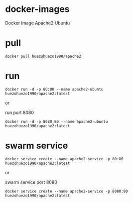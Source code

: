 # docker-images
Docker Image Apache2 Ubuntu


# pull 

```docker pull huezohuezo1990/apache2```

# run

```docker run -d -p 80:80 --name apache2-ubuntu huezohuezo1990/apache2:latest```

or

run port 8080


```docker run -d -p 8080:80 --name apache2-ubuntu huezohuezo1990/apache2:latest```



# swarm service

```docker service create --name apache2-service -p 80:80 huezohuezo1990/apache2:latest```


or 

swarm service port 8080

```docker service create --name apache2-service -p 8080:80 huezohuezo1990/apache2:latest```
